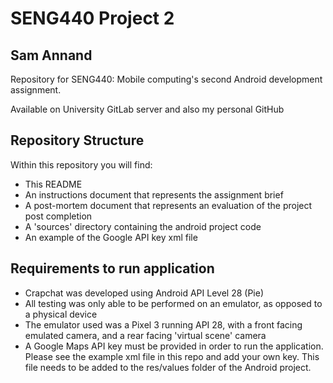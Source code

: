 # SENG440 Project 2
## Sam Annand

Repository for SENG440: Mobile computing's second Android development assignment.

Available on University GitLab server and also my personal GitHub


## Repository Structure

Within this repository you will find:

- This README
- An instructions document that represents the assignment brief
- A post-mortem document that represents an evaluation of the project post completion
- A 'sources' directory containing the android project code
- An example of the Google API key xml file

## Requirements to run application

- Crapchat was developed using Android API Level 28 (Pie)
- All testing was only able to be performed on an emulator, as opposed to a physical device
- The emulator used was a Pixel 3 running API 28, with a front facing emulated camera, and a rear facing 'virtual scene' camera
- A Google Maps API key must be provided in order to run the application. Please see the example xml file in this repo and add your own key. This file needs to be added to the res/values folder of the Android project.